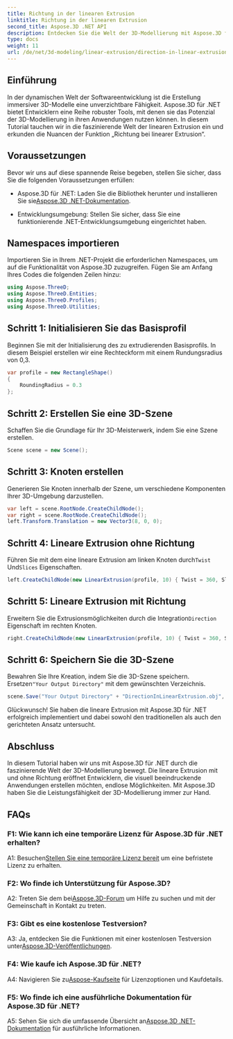 ```yaml
---
title: Richtung in der linearen Extrusion
linktitle: Richtung in der linearen Extrusion
second_title: Aspose.3D .NET API
description: Entdecken Sie die Welt der 3D-Modellierung mit Aspose.3D für .NET. Lernen Sie die Richtung der linearen Extrusion kennen, steigern Sie die Kreativität und erstellen Sie mühelos immersive Anwendungen.
type: docs
weight: 11
url: /de/net/3d-modeling/linear-extrusion/direction-in-linear-extrusion/
---
```

## Einführung

In der dynamischen Welt der Softwareentwicklung ist die Erstellung immersiver 3D-Modelle eine unverzichtbare Fähigkeit. Aspose.3D für .NET bietet Entwicklern eine Reihe robuster Tools, mit denen sie das Potenzial der 3D-Modellierung in ihren Anwendungen nutzen können. In diesem Tutorial tauchen wir in die faszinierende Welt der linearen Extrusion ein und erkunden die Nuancen der Funktion „Richtung bei linearer Extrusion“.

## Voraussetzungen

Bevor wir uns auf diese spannende Reise begeben, stellen Sie sicher, dass Sie die folgenden Voraussetzungen erfüllen:

-  Aspose.3D für .NET: Laden Sie die Bibliothek herunter und installieren Sie sie[Aspose.3D .NET-Dokumentation](https://reference.aspose.com/3d/net/).

- Entwicklungsumgebung: Stellen Sie sicher, dass Sie eine funktionierende .NET-Entwicklungsumgebung eingerichtet haben.

## Namespaces importieren

Importieren Sie in Ihrem .NET-Projekt die erforderlichen Namespaces, um auf die Funktionalität von Aspose.3D zuzugreifen. Fügen Sie am Anfang Ihres Codes die folgenden Zeilen hinzu:

```csharp
using Aspose.ThreeD;
using Aspose.ThreeD.Entities;
using Aspose.ThreeD.Profiles;
using Aspose.ThreeD.Utilities;
```

## Schritt 1: Initialisieren Sie das Basisprofil

Beginnen Sie mit der Initialisierung des zu extrudierenden Basisprofils. In diesem Beispiel erstellen wir eine Rechteckform mit einem Rundungsradius von 0,3.

```csharp
var profile = new RectangleShape()
{
    RoundingRadius = 0.3
};
```

## Schritt 2: Erstellen Sie eine 3D-Szene

Schaffen Sie die Grundlage für Ihr 3D-Meisterwerk, indem Sie eine Szene erstellen.

```csharp
Scene scene = new Scene();
```

## Schritt 3: Knoten erstellen

Generieren Sie Knoten innerhalb der Szene, um verschiedene Komponenten Ihrer 3D-Umgebung darzustellen.

```csharp
var left = scene.RootNode.CreateChildNode();
var right = scene.RootNode.CreateChildNode();
left.Transform.Translation = new Vector3(8, 0, 0);
```

## Schritt 4: Lineare Extrusion ohne Richtung

 Führen Sie mit dem eine lineare Extrusion am linken Knoten durch`Twist` Und`Slices` Eigenschaften.

```csharp
left.CreateChildNode(new LinearExtrusion(profile, 10) { Twist = 360, Slices = 100 });
```

## Schritt 5: Lineare Extrusion mit Richtung

 Erweitern Sie die Extrusionsmöglichkeiten durch die Integration`Direction` Eigenschaft im rechten Knoten.

```csharp
right.CreateChildNode(new LinearExtrusion(profile, 10) { Twist = 360, Slices = 100, Direction = new Vector3(0.3, 0.2, 1) });
```

## Schritt 6: Speichern Sie die 3D-Szene

 Bewahren Sie Ihre Kreation, indem Sie die 3D-Szene speichern. Ersetzen`"Your Output Directory"` mit dem gewünschten Verzeichnis.

```csharp
scene.Save("Your Output Directory" + "DirectionInLinearExtrusion.obj", FileFormat.WavefrontOBJ);
```

Glückwunsch! Sie haben die lineare Extrusion mit Aspose.3D für .NET erfolgreich implementiert und dabei sowohl den traditionellen als auch den gerichteten Ansatz untersucht.

## Abschluss

In diesem Tutorial haben wir uns mit Aspose.3D für .NET durch die faszinierende Welt der 3D-Modellierung bewegt. Die lineare Extrusion mit und ohne Richtung eröffnet Entwicklern, die visuell beeindruckende Anwendungen erstellen möchten, endlose Möglichkeiten. Mit Aspose.3D haben Sie die Leistungsfähigkeit der 3D-Modellierung immer zur Hand.

## FAQs

### F1: Wie kann ich eine temporäre Lizenz für Aspose.3D für .NET erhalten?

 A1: Besuchen[Stellen Sie eine temporäre Lizenz bereit](https://purchase.aspose.com/temporary-license/) um eine befristete Lizenz zu erhalten.

### F2: Wo finde ich Unterstützung für Aspose.3D?

 A2: Treten Sie dem bei[Aspose.3D-Forum](https://forum.aspose.com/c/3d/18) um Hilfe zu suchen und mit der Gemeinschaft in Kontakt zu treten.

### F3: Gibt es eine kostenlose Testversion?

 A3: Ja, entdecken Sie die Funktionen mit einer kostenlosen Testversion unter[Aspose.3D-Veröffentlichungen](https://releases.aspose.com/).

### F4: Wie kaufe ich Aspose.3D für .NET?

 A4: Navigieren Sie zu[Aspose-Kaufseite](https://purchase.aspose.com/buy) für Lizenzoptionen und Kaufdetails.

### F5: Wo finde ich eine ausführliche Dokumentation für Aspose.3D für .NET?

 A5: Sehen Sie sich die umfassende Übersicht an[Aspose.3D .NET-Dokumentation](https://reference.aspose.com/3d/net/) für ausführliche Informationen.